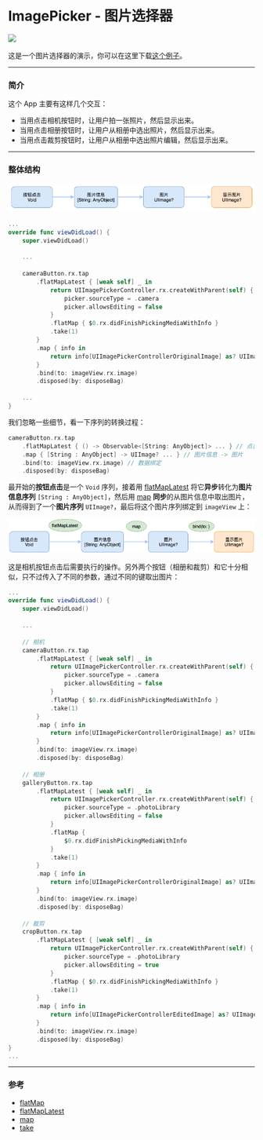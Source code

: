 # ImagePicker - 图片选择器

![](/assets/MoreDemo/ImagePicker/ImagePickerFull.gif)

这是一个图片选择器的演示，你可以在这里下载[这个例子](https://github.com/ReactiveX/RxSwift/tree/master/RxExample/RxExample/Examples/ImagePicker)。

---

### 简介

这个 App 主要有这样几个交互：

* 当用点击相机按钮时，让用户拍一张照片，然后显示出来。
* 当用点击相册按钮时，让用户从相册中选出照片，然后显示出来。
* 当用点击裁剪按钮时，让用户从相册中选出照片编辑，然后显示出来。

---

### 整体结构

![](/assets/MoreDemo/ImagePicker/All.png)

```swift
...
override func viewDidLoad() {
    super.viewDidLoad()

    ...

    cameraButton.rx.tap
        .flatMapLatest { [weak self] _ in
            return UIImagePickerController.rx.createWithParent(self) { picker in
                picker.sourceType = .camera
                picker.allowsEditing = false
            }
            .flatMap { $0.rx.didFinishPickingMediaWithInfo }
            .take(1)
        }
        .map { info in
            return info[UIImagePickerControllerOriginalImage] as? UIImage
        }
        .bind(to: imageView.rx.image)
        .disposed(by: disposeBag)

    ...    
}
```

我们忽略一些细节，看一下序列的转换过程：

```swift
cameraButton.rx.tap
    .flatMapLatest { () -> Observable<[String: AnyObject]> ... } // 点击 -> 图片信息
    .map { [String : AnyObject] -> UIImage? ... } // 图片信息 -> 图片
    .bind(to: imageView.rx.image) // 数据绑定
    .disposed(by: disposeBag)
```

最开始的**按钮点击**是一个 `Void` 序列，接着用 [flatMapLatest] 将它**异步**转化为**图片信息序列** `[String : AnyObject]`，然后用 [map] **同步**的从图片信息中取出图片，从而得到了一个**图片序列** `UIImage?`，最后将这个图片序列绑定到 `imageView` 上：

![](/assets/MoreDemo/ImagePicker/Operator.png)

这是相机按钮点击后需要执行的操作。另外两个按钮（相册和裁剪）和它十分相似，只不过传入了不同的参数，通过不同的键取出图片：

```swift
...
override func viewDidLoad() {
    super.viewDidLoad()

    ...

    // 相机
    cameraButton.rx.tap
        .flatMapLatest { [weak self] _ in
            return UIImagePickerController.rx.createWithParent(self) { picker in
                picker.sourceType = .camera
                picker.allowsEditing = false
            }
            .flatMap { $0.rx.didFinishPickingMediaWithInfo }
            .take(1)
        }
        .map { info in
            return info[UIImagePickerControllerOriginalImage] as? UIImage
        }
        .bind(to: imageView.rx.image)
        .disposed(by: disposeBag)

    // 相册
    galleryButton.rx.tap
        .flatMapLatest { [weak self] _ in
            return UIImagePickerController.rx.createWithParent(self) { picker in
                picker.sourceType = .photoLibrary
                picker.allowsEditing = false
            }
            .flatMap {
                $0.rx.didFinishPickingMediaWithInfo
            }
            .take(1)
        }
        .map { info in
            return info[UIImagePickerControllerOriginalImage] as? UIImage
        }
        .bind(to: imageView.rx.image)
        .disposed(by: disposeBag)

    // 裁剪
    cropButton.rx.tap
        .flatMapLatest { [weak self] _ in
            return UIImagePickerController.rx.createWithParent(self) { picker in
                picker.sourceType = .photoLibrary
                picker.allowsEditing = true
            }
            .flatMap { $0.rx.didFinishPickingMediaWithInfo }
            .take(1)
        }
        .map { info in
            return info[UIImagePickerControllerEditedImage] as? UIImage
        }
        .bind(to: imageView.rx.image)
        .disposed(by: disposeBag)
}
...
```

---

### 参考

* [flatMap]
* [flatMapLatest]
* [map]
* [take]

[flatMap]:/content/rxswift_core/operator/flatMap.md
[flatMapLatest]:/content/rxswift_core/operator/flatMapLatest.md
[map]:/content/rxswift_core/operator/map.md
[take]:/content/rxswift_core/operator/take.md
